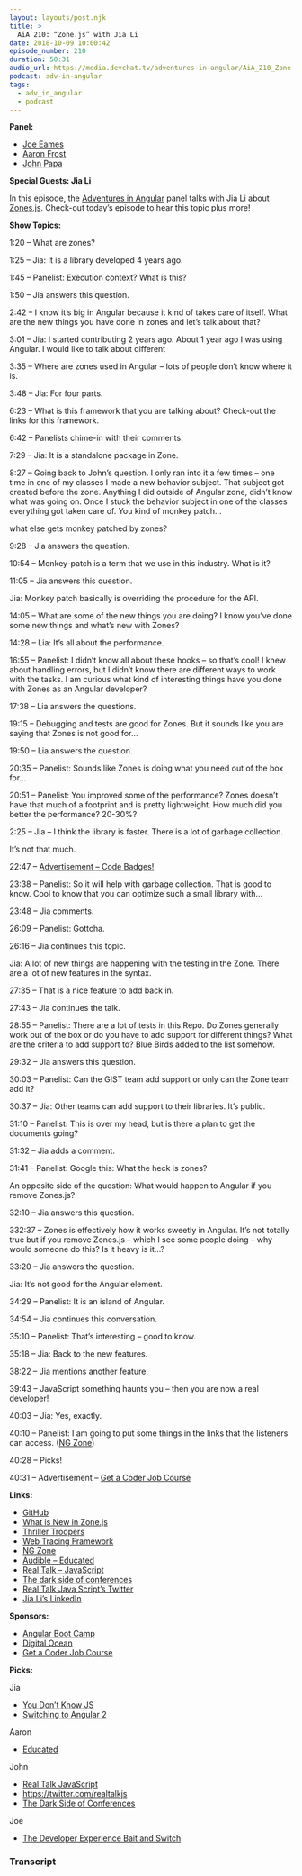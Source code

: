 ```yaml
---
layout: layouts/post.njk
title: >
  AiA 210: “Zone.js” with Jia Li
date: 2018-10-09 10:00:42
episode_number: 210
duration: 50:31
audio_url: https://media.devchat.tv/adventures-in-angular/AiA_210_Zone.js_with_Jia_Li.mp3
podcast: adv-in-angular
tags:
  - adv_in_angular
  - podcast
---
```


**Panel:**

- [Joe Eames](https://twitter.com/josepheames?ref_src=twsrc%255Egoogle%257Ctwcamp%255Eserp%257Ctwgr%255Eauthor)
- [Aaron Frost](https://github.com/aaronfrost)
- [John Papa](https://twitter.com/John_Papa?ref_src=twsrc%255Egoogle%257Ctwcamp%255Eserp%257Ctwgr%255Eauthor)

**Special Guests: Jia Li**

In this episode, the [Adventures in Angular](https://devchat.tv/adv-in-angular/) panel talks with Jia Li about [Zones.js](https://github.com/angular/zone.js/). Check-out today’s episode to hear this topic plus more!

**Show Topics:**

1:20 – What are zones?

1:25 – Jia: It is a library developed 4 years ago.

1:45 – Panelist: Execution context? What is this?

1:50 – Jia answers this question.

2:42 – I know it’s big in Angular because it kind of takes care of itself. What are the new things you have done in zones and let’s talk about that?

3:01 – Jia: I started contributing 2 years ago. About 1 year ago I was using Angular. I would like to talk about different

3:35 – Where are zones used in Angular – lots of people don’t know where it is.

3:48 – Jia: For four parts.

6:23 – What is this framework that you are talking about? Check-out the links for this framework.

6:42 – Panelists chime-in with their comments.

7:29 – Jia: It is a standalone package in Zone.

8:27 – Going back to John’s question. I only ran into it a few times – one time in one of my classes I made a new behavior subject. That subject got created before the zone. Anything I did outside of Angular zone, didn’t know what was going on. Once I stuck the behavior subject in one of the classes everything got taken care of. You kind of monkey patch...

what else gets monkey patched by zones?

9:28 – Jia answers the question.

10:54 – Monkey-patch is a term that we use in this industry. What is it?

11:05 – Jia answers this question.

Jia: Monkey patch basically is overriding the procedure for the API.

14:05 – What are some of the new things you are doing? I know you’ve done some new things and what’s new with Zones?

14:28 – Lia: It’s all about the performance.

16:55 – Panelist: I didn’t know all about these hooks – so that’s cool! I knew about handling errors, but I didn’t know there are different ways to work with the tasks. I am curious what kind of interesting things have you done with Zones as an Angular developer?

17:38 – Lia answers the questions.

19:15 – Debugging and tests are good for Zones. But it sounds like you are saying that Zones is not good for...

19:50 – Lia answers the question.

20:35 – Panelist: Sounds like Zones is doing what you need out of the box for...

20:51 – Panelist: You improved some of the performance? Zones doesn’t have that much of a footprint and is pretty lightweight. How much did you better the performance? 20-30%?

2:25 – Jia – I think the library is faster. There is a lot of garbage collection.

It’s not that much.

22:47 – [Advertisement – Code Badges!](https://www.kickstarter.com/projects/521063736/codebadgeorg/faqs)

23:38 – Panelist: So it will help with garbage collection. That is good to know. Cool to know that you can optimize such a small library with...

23:48 – Jia comments.

26:09 – Panelist: Gottcha.

26:16 – Jia continues this topic.

Jia: A lot of new things are happening with the testing in the Zone. There are a lot of new features in the syntax.

27:35 – That is a nice feature to add back in.

27:43 – Jia continues the talk.

28:55 – Panelist: There are a lot of tests in this Repo. Do Zones generally work out of the box or do you have to add support for different things? What are the criteria to add support to? Blue Birds added to the list somehow.

29:32 – Jia answers this question.

30:03 – Panelist: Can the GIST team add support or only can the Zone team add it?

30:37 – Jia: Other teams can add support to their libraries. It’s public.

31:10 – Panelist: This is over my head, but is there a plan to get the documents going?

31:32 – Jia adds a comment.

31:41 – Panelist: Google this: What the heck is zones?

An opposite side of the question: What would happen to Angular if you remove Zones.js?

32:10 – Jia answers this question.

332:37 – Zones is effectively how it works sweetly in Angular. It’s not totally true but if you remove Zones.js – which I see some people doing – why would someone do this? Is it heavy is it...?

33:20 – Jia answers the question.

Jia: It’s not good for the Angular element.

34:29 – Panelist: It is an island of Angular.

34:54 – Jia continues this conversation.

35:10 – Panelist: That’s interesting – good to know.

35:18 – Jia: Back to the new features.

38:22 – Jia mentions another feature.

39:43 – JavaScript something haunts you – then you are now a real developer!

40:03 – Jia: Yes, exactly.

40:10 – Panelist: I am going to put some things in the links that the listeners can access. ([NG Zone](https://angular.io/api/core/NgZone))

40:28 – Picks!

40:31 – Advertisement – [Get a Coder Job Course](https://devchat.tv/get-a-coder-job/)

**Links:**

- [GitHub](https://github.com)
- [What is New in Zone.js](https://slides.com/jiali/zonejs-2/#/)
- [Thriller Troopers](https://shirt.woot.com/offers/thriller-troopers-1?ref=w_cnt_top20_6_img)
- [Web Tracing Framework](http://google.github.io/tracing-framework/)
- [NG Zone](https://angular.io/api/core/NgZone)
- [Audible – Educated](https://www.audible.com/pd/Educated-Audiobook/B075F8MBMQ?qid=1537995567&sr=sr_1_1&ref=a_search_c3_lProduct_1_1&pf_rd_p=e81b7c27-6880-467a-b5a7-13cef5d729fe&pf_rd_r=2SHHZ6EJT716D17V863D&)
- [Real Talk – JavaScript](https://realtalkjavascript.simplecast.fm)
- [The dark side of conferences](https://uxdesign.cc/the-dark-side-of-conferences-4b103143179f)
- [Real Talk Java Script’s Twitter](https://twitter.com/realtalkjs)
- [Jia Li’s LinkedIn](https://www.linkedin.com/in/jia-li-9146a222/)

**Sponsors:**

- [Angular Boot Camp](https://angularbootcamp.com/)
- [Digital Ocean](https://www.digitalocean.com/)
- [Get a Coder Job Course](https://devchat.tv/get-a-coder-job/)

**Picks:**

Jia

- [You Don’t Know JS](https://www.amazon.com/You-Dont-Know-Js-Book/dp/B01AY9P0P6)
- [Switching to Angular 2](https://www.amazon.com/Switching-Angular-2-Minko-Gechev-ebook/dp/B0171UHKYA)

Aaron

- [Educated](https://www.audible.com/pd/Educated-Audiobook/B075F8MBMQ?qid=1537995567&sr=sr_1_1&ref=a_search_c3_lProduct_1_1&pf_rd_p=e81b7c27-6880-467a-b5a7-13cef5d729fe&pf_rd_r=2SHHZ6EJT716D17V863D&)

John

- [Real Talk JavaScript](https://realtalkjavascript.simplecast.fm/)
- https://twitter.com/realtalkjs
- [The Dark Side of Conferences](https://uxdesign.cc/the-dark-side-of-conferences-4b103143179f)

Joe

- [The Developer Experience Bait and Switch](https://infrequently.org/2018/09/the-developer-experience-bait-and-switch/)

### Transcript
